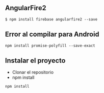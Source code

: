 ## AngularFire2

```
$ npm install firebase angularfire2 --save
```

## Error al compilar para Android

```
npm install promise-polyfill --save-exact
```

## Instalar el proyecto
* Clonar el repositorio
* npm install
```
npm install
```
